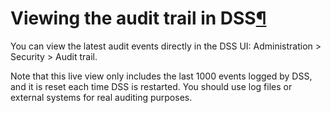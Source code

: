 Viewing the audit trail in DSS[¶](#viewing-the-audit-trail-in-dss "Permalink to this heading")
==============================================================================================


You can view the latest audit events directly in the DSS UI: Administration \> Security \> Audit trail.


Note that this live view only includes the last 1000 events logged by DSS, and it is reset each time DSS is restarted. You should use log files or external systems for real auditing purposes.